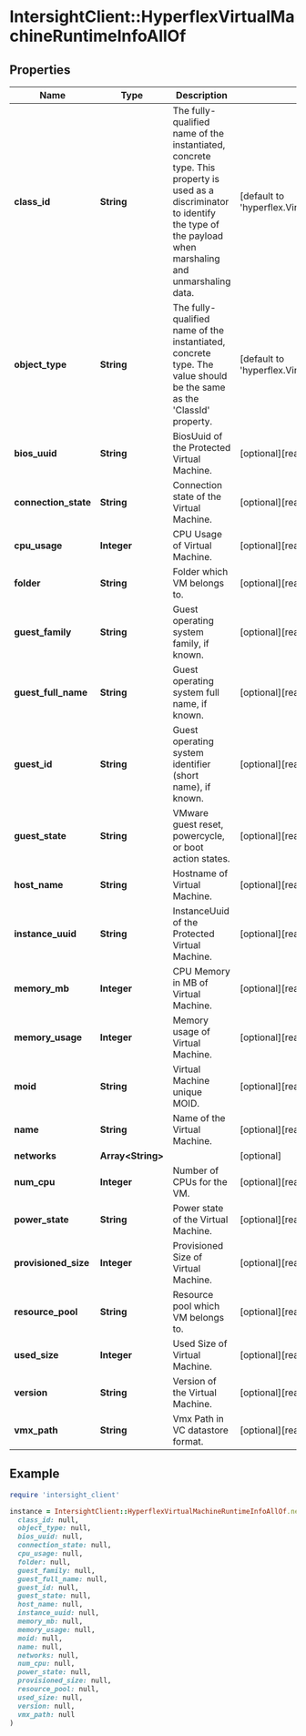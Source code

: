 # IntersightClient::HyperflexVirtualMachineRuntimeInfoAllOf

## Properties

| Name | Type | Description | Notes |
| ---- | ---- | ----------- | ----- |
| **class_id** | **String** | The fully-qualified name of the instantiated, concrete type. This property is used as a discriminator to identify the type of the payload when marshaling and unmarshaling data. | [default to &#39;hyperflex.VirtualMachineRuntimeInfo&#39;] |
| **object_type** | **String** | The fully-qualified name of the instantiated, concrete type. The value should be the same as the &#39;ClassId&#39; property. | [default to &#39;hyperflex.VirtualMachineRuntimeInfo&#39;] |
| **bios_uuid** | **String** | BiosUuid of the Protected Virtual Machine. | [optional][readonly] |
| **connection_state** | **String** | Connection state of the Virtual Machine. | [optional][readonly] |
| **cpu_usage** | **Integer** | CPU Usage of Virtual Machine. | [optional][readonly] |
| **folder** | **String** | Folder which VM belongs to. | [optional][readonly] |
| **guest_family** | **String** | Guest operating system family, if known. | [optional][readonly] |
| **guest_full_name** | **String** | Guest operating system full name, if known. | [optional][readonly] |
| **guest_id** | **String** | Guest operating system identifier (short name), if known. | [optional][readonly] |
| **guest_state** | **String** | VMware guest reset, powercycle, or boot action states. | [optional][readonly] |
| **host_name** | **String** | Hostname of Virtual Machine. | [optional][readonly] |
| **instance_uuid** | **String** | InstanceUuid of the Protected Virtual Machine. | [optional][readonly] |
| **memory_mb** | **Integer** | CPU Memory in MB of Virtual Machine. | [optional][readonly] |
| **memory_usage** | **Integer** | Memory usage of Virtual Machine. | [optional][readonly] |
| **moid** | **String** | Virtual Machine unique MOID. | [optional][readonly] |
| **name** | **String** | Name of the Virtual Machine. | [optional][readonly] |
| **networks** | **Array&lt;String&gt;** |  | [optional] |
| **num_cpu** | **Integer** | Number of CPUs for the VM. | [optional][readonly] |
| **power_state** | **String** | Power state of the Virtual Machine. | [optional][readonly] |
| **provisioned_size** | **Integer** | Provisioned Size of Virtual Machine. | [optional][readonly] |
| **resource_pool** | **String** | Resource pool which VM belongs to. | [optional][readonly] |
| **used_size** | **Integer** | Used Size of Virtual Machine. | [optional][readonly] |
| **version** | **String** | Version of the Virtual Machine. | [optional][readonly] |
| **vmx_path** | **String** | Vmx Path in VC datastore format. | [optional][readonly] |

## Example

```ruby
require 'intersight_client'

instance = IntersightClient::HyperflexVirtualMachineRuntimeInfoAllOf.new(
  class_id: null,
  object_type: null,
  bios_uuid: null,
  connection_state: null,
  cpu_usage: null,
  folder: null,
  guest_family: null,
  guest_full_name: null,
  guest_id: null,
  guest_state: null,
  host_name: null,
  instance_uuid: null,
  memory_mb: null,
  memory_usage: null,
  moid: null,
  name: null,
  networks: null,
  num_cpu: null,
  power_state: null,
  provisioned_size: null,
  resource_pool: null,
  used_size: null,
  version: null,
  vmx_path: null
)
```

